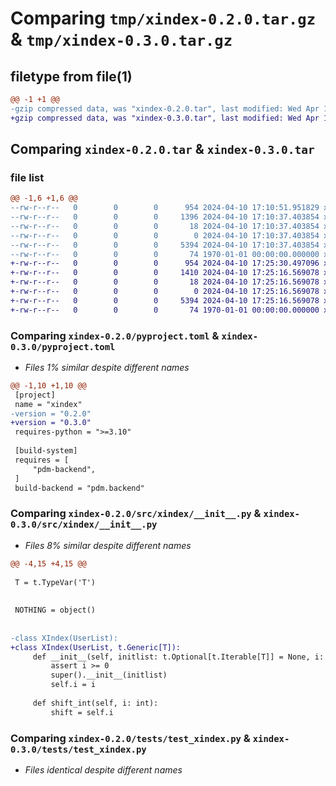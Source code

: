# Comparing `tmp/xindex-0.2.0.tar.gz` & `tmp/xindex-0.3.0.tar.gz`

## filetype from file(1)

```diff
@@ -1 +1 @@
-gzip compressed data, was "xindex-0.2.0.tar", last modified: Wed Apr 10 17:10:51 2024, max compression
+gzip compressed data, was "xindex-0.3.0.tar", last modified: Wed Apr 10 17:25:30 2024, max compression
```

## Comparing `xindex-0.2.0.tar` & `xindex-0.3.0.tar`

### file list

```diff
@@ -1,6 +1,6 @@
--rw-r--r--   0        0        0      954 2024-04-10 17:10:51.951829 xindex-0.2.0/pyproject.toml
--rw-r--r--   0        0        0     1396 2024-04-10 17:10:37.403854 xindex-0.2.0/src/xindex/__init__.py
--rw-r--r--   0        0        0       18 2024-04-10 17:10:37.403854 xindex-0.2.0/src/xindex/__version__.py
--rw-r--r--   0        0        0        0 2024-04-10 17:10:37.403854 xindex-0.2.0/tests/__init__.py
--rw-r--r--   0        0        0     5394 2024-04-10 17:10:37.403854 xindex-0.2.0/tests/test_xindex.py
--rw-r--r--   0        0        0       74 1970-01-01 00:00:00.000000 xindex-0.2.0/PKG-INFO
+-rw-r--r--   0        0        0      954 2024-04-10 17:25:30.497096 xindex-0.3.0/pyproject.toml
+-rw-r--r--   0        0        0     1410 2024-04-10 17:25:16.569078 xindex-0.3.0/src/xindex/__init__.py
+-rw-r--r--   0        0        0       18 2024-04-10 17:25:16.569078 xindex-0.3.0/src/xindex/__version__.py
+-rw-r--r--   0        0        0        0 2024-04-10 17:25:16.569078 xindex-0.3.0/tests/__init__.py
+-rw-r--r--   0        0        0     5394 2024-04-10 17:25:16.569078 xindex-0.3.0/tests/test_xindex.py
+-rw-r--r--   0        0        0       74 1970-01-01 00:00:00.000000 xindex-0.3.0/PKG-INFO
```

### Comparing `xindex-0.2.0/pyproject.toml` & `xindex-0.3.0/pyproject.toml`

 * *Files 1% similar despite different names*

```diff
@@ -1,10 +1,10 @@
 [project]
 name = "xindex"
-version = "0.2.0"
+version = "0.3.0"
 requires-python = ">=3.10"
 
 [build-system]
 requires = [
     "pdm-backend",
 ]
 build-backend = "pdm.backend"
```

### Comparing `xindex-0.2.0/src/xindex/__init__.py` & `xindex-0.3.0/src/xindex/__init__.py`

 * *Files 8% similar despite different names*

```diff
@@ -4,15 +4,15 @@
 
 T = t.TypeVar('T')
 
 
 NOTHING = object()
 
 
-class XIndex(UserList):
+class XIndex(UserList, t.Generic[T]):
     def __init__(self, initlist: t.Optional[t.Iterable[T]] = None, i: int = 0):
         assert i >= 0
         super().__init__(initlist)
         self.i = i
 
     def shift_int(self, i: int):
         shift = self.i
```

### Comparing `xindex-0.2.0/tests/test_xindex.py` & `xindex-0.3.0/tests/test_xindex.py`

 * *Files identical despite different names*

